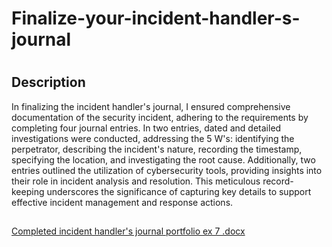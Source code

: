 # Finalize-your-incident-handler-s-journal
<h1></h1>

 

<h2>Description</h2>
In finalizing the incident handler's journal, I ensured comprehensive documentation of the security incident, adhering to the requirements by completing four journal entries. In two entries, dated and detailed investigations were conducted, addressing the 5 W's: identifying the perpetrator, describing the incident's nature, recording the timestamp, specifying the location, and investigating the root cause. Additionally, two entries outlined the utilization of cybersecurity tools, providing insights into their role in incident analysis and resolution. This meticulous record-keeping underscores the significance of capturing key details to support effective incident management and response actions.
<br />


<h2></h2>

[Completed incident handler's journal portfolio ex 7 .docx](https://github.com/cyberdavil2/Finalize-your-incident-handler-s-journal/files/15152324/Completed.incident.handler.s.journal.portfolio.ex.7.docx)


<!--
 ```diff
- text in red
+ text in green
! text in orange
# text in gray
@@ text in purple (and bold)@@
```
--!>
